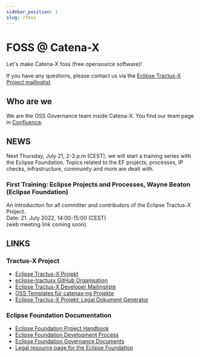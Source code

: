 ```yaml
---
sidebar_position: 1
slug: /foss
---
```


# FOSS @ Catena-X

Let's make Catena-X foss (free opensource software)!

If you have any questions, please contact us via the
[Eclipse Tractus-X Project mailinglist](https://accounts.eclipse.org/mailing-list/tractusx-dev).

## Who are we

We are the OSS Governance team inside Catena-X. You find our team page in [Confluence](https://confluence.catena-x.net/x/_AZHAw).

## NEWS

Next Thursday, July 21, 2-3 p.m (CEST), we will start a training series with the Eclipse Foundation.
Topics related to the EF projects, processes, IP checks, infrastructure, community and more are dealt with.

### First Training: Eclipse Projects and Processes, Wayne Beaton (Eclipse Foundation)

An introduction for all committer and contributors of the Eclipse Tractus-X Project.  
Date: 21. July 2022, 14:00-15:00 (CEST)  
(web meeting link coming soon)

## LINKS

### Tractus-X Project

* [Eclipse Tractus-X Projekt](https://projects.eclipse.org/projects/automotive.tractusx)
* [eclipse-tractusx GitHub Organisation](https://github.com/eclipse-tractusx)
* [Eclipse Tractus-X Developer Mailingliste](https://accounts.eclipse.org/mailing-list/tractusx-dev)
* [OSS Templates für catenax-ng Projekte](https://github.com/catenax-ng/foss-example)
* [Eclipse Tractus-X Projekt: Legal Dokument Generator](https://www.eclipse.org/projects/tools/documentation.php?id=automotive.tractusx)

### Eclipse Foundation Documentation

* [Eclipse Foundation Project Handbook](https://www.eclipse.org/projects/handbook/)
* [Eclipse Foundation Development Process](https://www.eclipse.org/projects/dev_process/)
* [Eclipse Foundation Governance Documents](https://www.eclipse.org/org/documents/)
* [Legal resource page for the Eclipse Foundation](https://www.eclipse.org/legal/)
